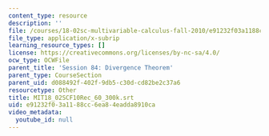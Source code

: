 ```yaml
---
content_type: resource
description: ''
file: /courses/18-02sc-multivariable-calculus-fall-2010/e91232f03a1188cc6ea84eadda8910ca_MIT18_02SCF10Rec_60_300k.srt
file_type: application/x-subrip
learning_resource_types: []
license: https://creativecommons.org/licenses/by-nc-sa/4.0/
ocw_type: OCWFile
parent_title: 'Session 84: Divergence Theorem'
parent_type: CourseSection
parent_uid: d088492f-402f-9db5-c30d-cd82be2c37a6
resourcetype: Other
title: MIT18_02SCF10Rec_60_300k.srt
uid: e91232f0-3a11-88cc-6ea8-4eadda8910ca
video_metadata:
  youtube_id: null
---
```

